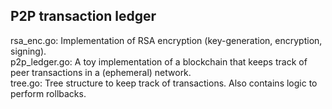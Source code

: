 ## P2P transaction ledger
rsa_enc.go: Implementation of RSA encryption (key-generation, encryption, signing).  
p2p_ledger.go: A toy implementation of a blockchain that keeps track of peer transactions in a (ephemeral) network.  
tree.go: Tree structure to keep track of transactions. Also contains logic to perform rollbacks.   

